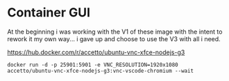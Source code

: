 # Container GUI

At the beginning i was working with the V1 of these image with the intent to rework it my own way... i gave up and choose to use the V3 with all i need.

https://hub.docker.com/r/accetto/ubuntu-vnc-xfce-nodejs-g3

```shell
docker run -d -p 25901:5901 -e VNC_RESOLUTION=1920x1080 accetto/ubuntu-vnc-xfce-nodejs-g3:vnc-vscode-chromium --wait
```
